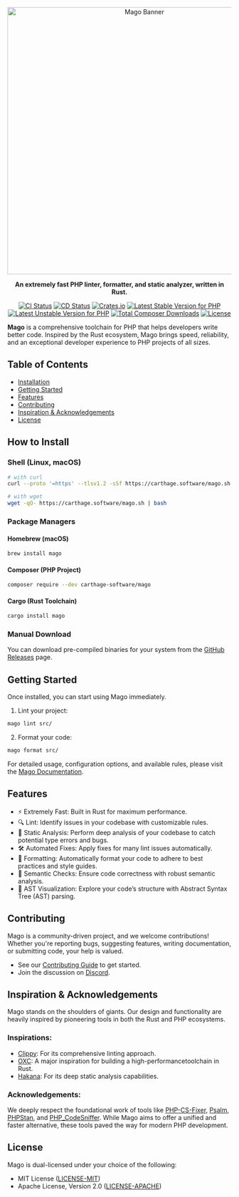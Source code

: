 <p align="center">
    <img src="assets/banner.svg" alt="Mago Banner" width="600" />
</p>

<p align="center">
    <strong>An extremely fast PHP linter, formatter, and static analyzer, written in Rust.</strong>
</p>

<p align="center">
    <a href="https://github.com/carthage-software/mago/actions/workflows/ci.yml"><img src="https://github.com/carthage-software/mago/actions/workflows/ci.yml/badge.svg" alt="CI Status"></a>
    <a href="https://github.com/carthage-software/mago/actions/workflows/cd.yml"><img src="https://github.com/carthage-software/mago/actions/workflows/cd.yml/badge.svg" alt="CD Status"></a>
    <a href="https://crates.io/crates/mago"><img src="https://img.shields.io/crates/v/mago.svg" alt="Crates.io"></a>
    <a href="https://packagist.org/packages/carthage-software/mago"><img src="https://poser.pugx.org/carthage-software/mago/v" alt="Latest Stable Version for PHP"></a>
    <a href="https://packagist.org/packages/carthage-software/mago"><img src="https://poser.pugx.org/carthage-software/mago/v/unstable" alt="Latest Unstable Version for PHP"></a>
    <a href="https://packagist.org/packages/carthage-software/mago"><img src="http://poser.pugx.org/carthage-software/mago/downloads" alt="Total Composer Downloads"></a>
    <a href="https://github.com/carthage-software/mago/blob/main/LICENSE-MIT"><img src="https://img.shields.io/crates/l/mago.svg" alt="License"></a>
</p>

**Mago** is a comprehensive toolchain for PHP that helps developers write better code. Inspired by the Rust ecosystem, Mago brings speed, reliability, and an exceptional developer experience to PHP projects of all sizes.

## Table of Contents

- [Installation](#installation)
- [Getting Started](#getting-started)
- [Features](#features)
- [Contributing](#contributing)
- [Inspiration & Acknowledgements](#inspiration--acknowledgements)
- [License](#license)

## How to Install

### Shell (Linux, macOS)

```sh
# with curl
curl --proto '=https' --tlsv1.2 -sSf https://carthage.software/mago.sh | bash

# with wget
wget -qO- https://carthage.software/mago.sh | bash
```

### Package Managers

#### Homebrew (macOS)

```sh
brew install mago
```

#### Composer (PHP Project)

```sh
composer require --dev carthage-software/mago
```

#### Cargo (Rust Toolchain)

```sh
cargo install mago
```

### Manual Download

You can download pre-compiled binaries for your system from the [GitHub Releases](https://github.com/carthage-software/mago/releases) page.

## Getting Started

Once installed, you can start using Mago immediately.

1. Lint your project:

```sh
mago lint src/
```

2. Format your code:

```sh
mago format src/
```

For detailed usage, configuration options, and available rules, please visit the [Mago Documentation](https://mago.carthage.software/).

## Features

- ⚡️ Extremely Fast: Built in Rust for maximum performance.
- 🔍 Lint: Identify issues in your codebase with customizable rules.
- 🔬 Static Analysis: Perform deep analysis of your codebase to catch potential type errors and bugs.
- 🛠️ Automated Fixes: Apply fixes for many lint issues automatically.
- 📜 Formatting: Automatically format your code to adhere to best practices and style guides.
- 🧠 Semantic Checks: Ensure code correctness with robust semantic analysis.
- 🌳 AST Visualization: Explore your code’s structure with Abstract Syntax Tree (AST) parsing.

## Contributing

Mago is a community-driven project, and we welcome contributions! Whether you're reporting bugs, suggesting features, writing documentation, or submitting code, your help is valued.

- See our [Contributing Guide](./CONTRIBUTING.md) to get started.
- Join the discussion on [Discord](https://discord.gg/mwyyjr27eu).

## Inspiration & Acknowledgements

Mago stands on the shoulders of giants. Our design and functionality are heavily inspired by pioneering tools in both the Rust and PHP ecosystems.

### Inspirations:

- [Clippy](https://github.com/rust-lang/rust-clippy): For its comprehensive linting approach.
- [OXC](https://github.com/oxc-project/oxc/): A major inspiration for building a high-performancetoolchain in Rust.
- [Hakana](https://github.com/slackhq/hakana/): For its deep static analysis capabilities.

### Acknowledgements:

We deeply respect the foundational work of tools like [PHP-CS-Fixer](https://github.com/PHP-CS-Fixer/PHP-CS-Fixer), [Psalm](https://github.com/vimeo/psalm), [PHPStan](https://github.com/phpstan/phpstan), and [PHP_CodeSniffer](https://github.com/squizlabs/PHP_CodeSniffer). While Mago aims to offer a unified and faster alternative, these tools paved the way for modern PHP development.

## License

Mago is dual-licensed under your choice of the following:

- MIT License ([LICENSE-MIT](./LICENSE-MIT))
- Apache License, Version 2.0 ([LICENSE-APACHE](./LICENSE-APACHE))
